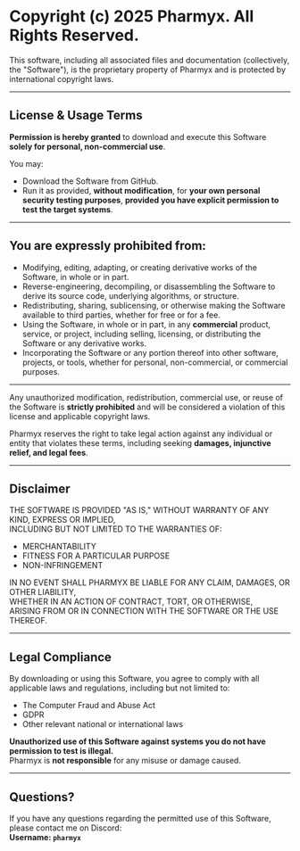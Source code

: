 # Copyright (c) 2025 Pharmyx. All Rights Reserved.

This software, including all associated files and documentation (collectively, the "Software"), is the proprietary property of Pharmyx and is protected by international copyright laws.

---

## License & Usage Terms

**Permission is hereby granted** to download and execute this Software **solely for personal, non-commercial use**.

You may:
- Download the Software from GitHub.
- Run it as provided, **without modification**, for **your own personal security testing purposes**, **provided you have explicit permission to test the target systems**.

---

## You are expressly prohibited from:

- Modifying, editing, adapting, or creating derivative works of the Software, in whole or in part.
- Reverse-engineering, decompiling, or disassembling the Software to derive its source code, underlying algorithms, or structure.
- Redistributing, sharing, sublicensing, or otherwise making the Software available to third parties, whether for free or for a fee.
- Using the Software, in whole or in part, in any **commercial** product, service, or project, including selling, licensing, or distributing the Software or any derivative works.
- Incorporating the Software or any portion thereof into other software, projects, or tools, whether for personal, non-commercial, or commercial purposes.

---

Any unauthorized modification, redistribution, commercial use, or reuse of the Software is **strictly prohibited** and will be considered a violation of this license and applicable copyright laws.

Pharmyx reserves the right to take legal action against any individual or entity that violates these terms, including seeking **damages, injunctive relief, and legal fees**.

---

## Disclaimer

THE SOFTWARE IS PROVIDED "AS IS," WITHOUT WARRANTY OF ANY KIND, EXPRESS OR IMPLIED,  
INCLUDING BUT NOT LIMITED TO THE WARRANTIES OF:
- MERCHANTABILITY
- FITNESS FOR A PARTICULAR PURPOSE
- NON-INFRINGEMENT

IN NO EVENT SHALL PHARMYX BE LIABLE FOR ANY CLAIM, DAMAGES, OR OTHER LIABILITY,  
WHETHER IN AN ACTION OF CONTRACT, TORT, OR OTHERWISE,  
ARISING FROM OR IN CONNECTION WITH THE SOFTWARE OR THE USE THEREOF.

---

## Legal Compliance

By downloading or using this Software, you agree to comply with all applicable laws and regulations, including but not limited to:
- The Computer Fraud and Abuse Act
- GDPR
- Other relevant national or international laws

**Unauthorized use of this Software against systems you do not have permission to test is illegal.**  
Pharmyx is **not responsible** for any misuse or damage caused.

---

## Questions?

If you have any questions regarding the permitted use of this Software, please contact me on Discord:  
**Username: `pharmyx`**
